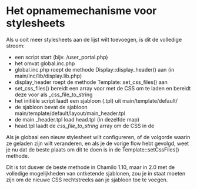 # Het opnamemechanisme voor stylesheets

Als u ooit meer stylesheets aan de lijst wilt toevoegen, is dit de volledige stroom:

* een script start \(bijv. /user\_portal.php\)
* het omvat global.inc.php
* global.inc.php roept de methode Display::display\_header\(\) aan \(in main/inc/lib/display.lib.php\)
* display\_header roept de methode Template::set\_css\_files\(\) aan
* set_css\_files\(\) bereidt een array voor met de CSS om te laden en bereidt deze voor als \_css\_file\_to\_string
* het initiële script laadt een sjabloon \(.tpl\) uit main/template/default/
* de sjabloon bevat de sjabloon main/template/default/layout/main\_header.tpl
* de main \_header.tpl load head.tpl \(in dezelfde map\)
* head.tpl laadt de _css\_file\_to\_string_ array om de CSS in de

Als je globaal een nieuw stylesheet wilt configureren, of de volgorde waarin ze geladen zijn wilt veranderen, en als je de vorige flow hebt gevolgd, weet je nu dat de beste plaats om dit te doen is in de Template::setCssFiles\(\) methode.

Dit is tot dusver de beste methode in Chamilo 1.10, maar in 2.0 met de volledige mogelijkheden van ontketende sjablonen, zou je in staat moeten zijn om de nieuwe CSS rechtstreeks aan je sjabloon toe te voegen.

